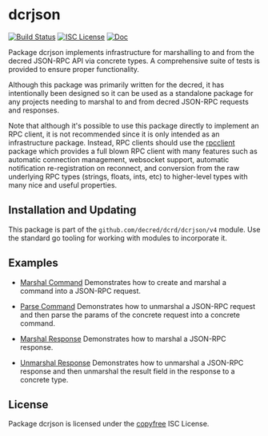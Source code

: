dcrjson
=======

[![Build Status](https://github.com/decred/dcrd/workflows/Build%20and%20Test/badge.svg)](https://github.com/decred/dcrd/actions)
[![ISC License](https://img.shields.io/badge/license-ISC-blue.svg)](http://copyfree.org)
[![Doc](https://img.shields.io/badge/doc-reference-blue.svg)](https://pkg.go.dev/github.com/decred/dcrd/dcrjson/v4)

Package dcrjson implements infrastructure for marshalling to and from the decred
JSON-RPC API via concrete types.  A comprehensive suite of tests is provided to
ensure proper functionality.

Although this package was primarily written for the decred, it has intentionally
been designed so it can be used as a standalone package for any projects needing
to marshal to and from decred JSON-RPC requests and responses.

Note that although it's possible to use this package directly to implement an
RPC client, it is not recommended since it is only intended as an infrastructure
package.  Instead, RPC clients should use the
[rpcclient](https://github.com/decred/dcrd/tree/master/rpcclient) package which
provides a full blown RPC client with many features such as automatic connection
management, websocket support, automatic notification re-registration on
reconnect, and conversion from the raw underlying RPC types (strings, floats,
ints, etc) to higher-level types with many nice and useful properties.

## Installation and Updating

This package is part of the `github.com/decred/dcrd/dcrjson/v4` module.  Use the
standard go tooling for working with modules to incorporate it.

## Examples

* [Marshal Command](https://pkg.go.dev/github.com/decred/dcrd/dcrjson/v4#example-MarshalCmd)
  Demonstrates how to create and marshal a command into a JSON-RPC request.

* [Parse Command](https://pkg.go.dev/github.com/decred/dcrd/dcrjson/v4#example-ParseParams)
  Demonstrates how to unmarshal a JSON-RPC request and then parse the params
  of the concrete request into a concrete command.

* [Marshal Response](https://pkg.go.dev/github.com/decred/dcrd/dcrjson/v4#example-MarshalResponse)
  Demonstrates how to marshal a JSON-RPC response.

* [Unmarshal Response](https://pkg.go.dev/github.com/decred/dcrd/dcrjson/v4#example-package-UnmarshalResponse)
  Demonstrates how to unmarshal a JSON-RPC response and then unmarshal the
  result field in the response to a concrete type.

## License

Package dcrjson is licensed under the [copyfree](http://copyfree.org) ISC
License.
